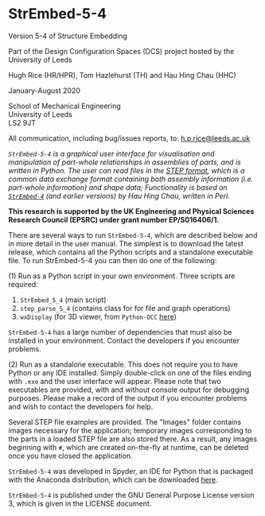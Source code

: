 # StrEmbed-5-4

Version 5-4 of Structure Embedding

Part of the Design Configuration Spaces (DCS) project hosted by the University of Leeds

Hugh Rice (HR/HPR), Tom Hazlehurst (TH) and Hau Hing Chau (HHC)

January-August 2020

School of Mechanical Engineering  
University of Leeds  
LS2 9JT

All communication, including bug/issues reports, to: h.p.rice@leeds.ac.uk

<i> ```StrEmbed-5-4``` is a graphical user interface for visualisation and manipulation of part-whole relationships in assemblies of parts, and is written in Python. The user can read files in the [STEP format](https://en.wikipedia.org/wiki/ISO_10303-21), which is a common data exchange format containing both assembly information (i.e. part-whole information) and shape data; Functionality is based on [```StrEmbed-4```](https://github.com/hhchau/StrEmbed-4) (and earlier versions) by Hau Hing Chau, written in Perl.</i>  

<b>This research is supported by the UK Engineering and Physical Sciences Research Council (EPSRC) under grant number EP/S016406/1.</b>

There are several ways to run ```StrEmbed-5-4```, which are described below and in more detail in the user manual. The simplest is to download the latest release, which contains all the Python scripts and a standalone executable file. To run StrEmbed-5-4 you can then do one of the following:

(1) Run as a Python script in your own environment. Three scripts are required:

1. ```StrEmbed_5_4``` (main script)
2. ```step_parse_5_4``` (contains class for for file and graph operations)
3. ```wxDisplay``` (for 3D viewer, from ```Python-OCC``` [here](https://github.com/tpaviot/pythonocc-core))

```StrEmbed-5-4``` has a large number of dependencies that must also be installed in your environment. Contact the developers if you encounter problems.

(2) Run as a standalone executable. This does not require you to have Python or any IDE installed. Simply double-click on one of the files ending with  ```.exe``` and the user interface will appear. Please note that two executables are provided, with and without console output for debugging purposes. Please make a record of the output if you encounter problems and wish to contact the developers for help.

Several STEP file examples are provided. The "Images" folder contains images necessary for the application; temporary images corresponding to the parts in a loaded STEP file are also stored there. As a result, any images beginning with ```#```, which are created on-the-fly at runtime, can be deleted once you have closed the application.

```StrEmbed-5-4``` was developed in Spyder, an IDE for Python that is packaged with the Anaconda distribution, which can be downloaded [here](https://www.anaconda.com/distribution/).

```StrEmbed-5-4``` is published under the GNU General Purpose License version 3, which is given in the LICENSE document.
